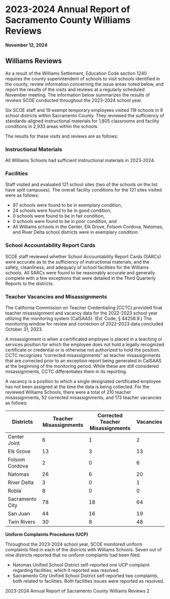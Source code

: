 <!-- Page 1 -->
# 2023-2024 Annual Report of Sacramento County Williams Reviews
**November 12, 2024**

## Williams Reviews

As a result of the Williams Settlement, Education Code section 1240 requires the county superintendent of schools to visit schools identified in the county, review information concerning the issue areas noted below, and report the results of the visits and reviews at a regularly scheduled November meeting. The information below summarizes the results of reviews SCOE conducted throughout the 2023-2024 school year.

Six SCOE staff and 19 exempt temporary employees visited 119 schools in 9 school districts within Sacramento County. They reviewed the sufficiency of standards-aligned instructional materials for 1,805 classrooms and facility conditions in 2,933 areas within the schools.

The results for these visits and reviews are as follows:

### Instructional Materials
All Williams Schools had sufficient instructional materials in 2023-2024.

### Facilities
Staff visited and evaluated 121 school sites (two of the schools on the list have split campuses). The overall facility conditions for the 121 sites visited were as follows:
- 97 schools were found to be in exemplary condition,
- 24 schools were found to be in good condition,
- 0 schools were found to be in fair condition,
- 0 schools were found to be in poor condition, and
- All Williams schools in the Center, Elk Grove, Folsom Cordova, Natomas, and River Delta school districts were in exemplary condition.

### School Accountability Report Cards
SCOE staff reviewed whether School Accountability Report Cards (SARCs) were accurate as to the sufficiency of instructional materials, and the safety, cleanliness, and adequacy of school facilities for the Williams schools. All SARCs were found to be reasonably accurate and generally complete with a few exceptions that were detailed in the Third Quarterly Reports to the districts.

### Teacher Vacancies and Misassignments
The California Commission on Teacher Credentialing (CCTC) provided final teacher misassignment and vacancy data for the 2022-2023 school year utilizing the monitoring system (CalSAAS). (Ed. Code, § 44258.9.) The monitoring window for review and correction of 2022-2023 data concluded October 31, 2023.
<!-- Page 2 -->
A misassignment is when a certificated employee is placed in a teaching or services position for which the employee does not hold a legally recognized certificate or credential or is otherwise not authorized to hold the position. CCTC recognizes “corrected misassignments” as teacher misassignments that are corrected prior to an exception report being generated in CalSAAS at the beginning of the monitoring period. While these are still considered misassignments, CCTC differentiates them in its reporting.

A vacancy is a position to which a single designated certificated employee has not been assigned at the time the data is being collected. For the reviewed Williams Schools, there were a total of 210 teacher misassignments, 52 corrected misassignments, and 173 teacher vacancies as follows:

| Districts          | Teacher Misassignments | Corrected Teacher Misassignments | Vacancies |
|--------------------|-----------------------|----------------------------------|-----------|
| Center Joint        | 6                     | 1                                | 2         |
| Elk Grove           | 13                    | 3                                | 13        |
| Folsom Cordova     | 2                     | 0                                | 6         |
| Natomas             | 26                    | 6                                | 20        |
| River Delta         | 3                     | 0                                | 1         |
| Robla              | 8                     | 0                                | 0         |
| Sacramento City     | 78                    | 18                               | 64        |
| San Juan            | 44                    | 16                               | 19        |
| Twin Rivers         | 30                    | 8                                | 48        |

**Uniform Complaints Procedures (UCP)**

Throughout the 2023-2024 school year, SCOE monitored uniform complaints filed in each of the districts with Williams Schools. Seven out of nine districts reported that no uniform complaints had been filed.

- Natomas Unified School District self-reported one UCP complaint regarding facilities, which it reported was resolved.
- Sacramento City Unified School District self-reported two complaints, both related to facilities. Both facilities issues were reported as resolved. 

2023-2024 Annual Report of Sacramento County Williams Reviews 2
